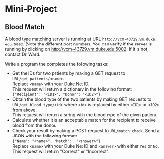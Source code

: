 # Mini-Project
<!---
## Name Server
Write a program that uses the `request` library to POST student
data to a server at `http://vcm-21170.vm.duke.edu:5000`.  And, use a POST 
request to the same server to get the results of adding two numbers.

__Note__: If the server does not respond to your requests, it may be turned off.
The server is not always active.  To check, click on <http://vcm-21170.vm.duke.edu:5000>.
If a browser window opens saying "Server On", then the server is active.  If you 
receive an error, it is not.  Contact Dr. Ward to activate the server.

For syntax help, see [this Jupyter Notebook](/Resources/WebServices/requests.ipynb).

The server has the following endpoints:

* `POST http://vcm-21170.vm.duke.edu:5000/student`  
allows you to add your
student data.  The associated POST data should look like this JSON:  
    ```
    {
       "name": "David Ward",
       "net_id": "daw74",
       "e-mail": "david.a.ward@duke.edu"
    }
    ```  
  If successful, the POST request will return a JSON with a "message" key and a
"number of students" key.  If the request is unsuccessful, it will return a
JSON with a string giving the reason.

* `GET http://vcm-21170.vm.duke.edu:5000/list`  
returns a list of all the student data currently available on server

* `POST http://vcm-21170.vm.duke.edu:5000/sum`  
allows you to compute a standard sum based on JSON input that looks like:
  ```
  {
     "a": 1,
     "b": 2
  }
  ```
--->
## Blood Match
A blood type matching server is running at URL `http://vcm-43729.vm.duke.
edu:5002`.
(Note the different port number).
You can verify if the server is running by clicking on 
<http://vcm-43729.vm.duke.edu:5002>.  If it is not, contact Dr. Ward.

Write a program the completes the following tasks:

* Get the IDs for two patients by making a GET request to `URL/get_patients/<name>`.  
Replace `<name>` with your Duke Net ID.  
This request will return a dictionary
in the following format:  
`{"Recipient": "<ID1>", "Donor": "<ID2>"}`.
* Obtain the blood type of the two patients by making GET requests to 
`URL/get_blood_type/<id>` where `<id>` is replaced by either `<ID1>` or `<ID2>`
from above.  
This request will return a string with the blood type of the given patient.
* Calculate whether it is an acceptable match for the recipient to receive
blood from the donor.
* Check your result by making a POST request to `URL/match_check`.  Send a
JSON with the following format:  
`{"Name": "<name>", "Match":  "<answer>"}`  
Replace `<name>` with your Duke Net ID and `<answer>` with either `Yes` or `No`.  
This request will return "Correct" or "Incorrect".
